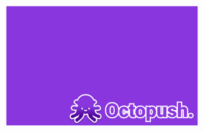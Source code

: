 <div style="text-align: center;">
    <img width="600px"src="./images/promo_banners/tile_640.png" alt="Octopush">
</div>
